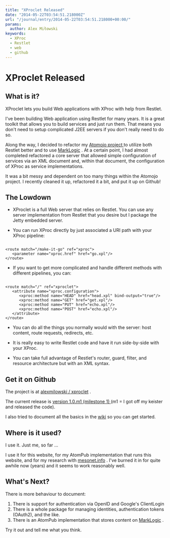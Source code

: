 ```yaml
---
title: "XProclet Released"
date: "2014-05-22T03:54:51.218000Z"
url: "/journal/entry/2014-05-22T03:54:51.218000+00:00/"
params:
  author: Alex Miłowski
keywords:
  - XProc
  - Restlet
  - web
  - github
---
```



# XProclet Released

## What is it?

XProclet lets you build Web applications with XProc with help from Restlet.

I've been building Web application using Restlet for many years. It is a great toolkit that allows you to build services and just run them. That means you don't need to setup complicated J2EE servers if you don't really need to do so.

Along the way, I decided to refactor my [Atomojo project ](http://code.google.com/p/atomojo/) to utilize both Restlet better and to use [MarkLogic](http://www.marklogic.com/) . At a certain point, I had almost completed refactored a core server that allowed simple configuration of services via an XML document and, within that document, the configuration of XProc as service implementations.

It was a bit messy and dependent on too many things within the Atomojo project. I recently cleaned it up, refactored it a bit, and put it up on Github!



## The Lowdown

  * XProclet is a full Web server that relies on Restlet.  You can use any server implementation from Restlet that you desire but I package the Jetty embedded server.


  * You can run XProc directly by just associated a URI path with your XProc pipeline:

```

<route match="/make-it-go" ref="xproc">
   <parameter name="xproc.href" href="go.xpl"/>
</route>

```

  * If you want to get more complicated and handle different methods with different pipelines, you can:

```

<route match="/" ref="xproclet">
   <attribute name="xproc.configuration">
      <xproc:method name="HEAD" href="head.xpl" bind-output="true"/>
      <xproc:method name="GET" href="get.xpl"/>
      <xproc:method name="PUT" href="echo.xpl"/>
      <xproc:method name="POST" href="echo.xpl"/>
   </attribute>
</route>               

```

  * You can do all the things you normally would with the server: host content, route requests, redirects, etc.


  * It is really easy to write Restlet code and have it run side-by-side with your XProc.


  * You can take full advantage of Restlet's router, guard, filter, and resource architecture but with an XML syntax.





## Get it on Github

The project is at [alexmilowski / xproclet](https://github.com/alexmilowski/xproclet) .

The current release is [version 1.0.m1 (milestone 1) ](https://github.com/alexmilowski/xproclet/releases/tag/v1.0.m1) (m1 = I got off my keister and released the code).

I also tried to document all the basics in the [wiki](https://github.com/alexmilowski/xproclet/wiki) so you can get started.



## Where is it used?

I use it.  Just me, so far ...

I use it for this website, for my AtomPub implementation that runs this website, and for my research with [mesonet.info](http://www.mesonet.info/) . I've burned it in for quite awhile now (years) and it seems to work reasonably well.



## What's Next?

There is more behaviour to document:

  1. There is support for authentication via OpenID and Google's ClientLogin
  1. There is a whole package for managing identities, authentication tokens (OAuth2), and the like.
  1. There is an AtomPub implementation that stores content on [MarkLogic](http://www.marklogic.com/) .

Try it out and tell me what you think.

